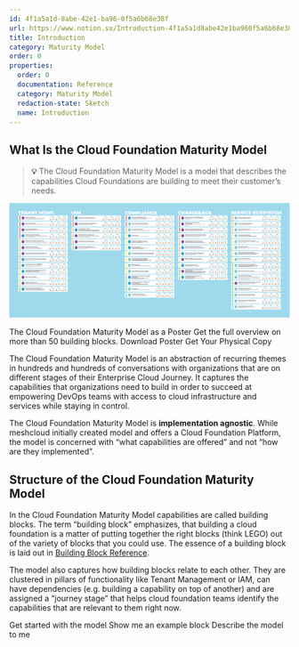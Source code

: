 ```yaml
---
id: 4f1a5a1d-8abe-42e1-ba96-0f5a6b68e38f
url: https://www.notion.so/Introduction-4f1a5a1d8abe42e1ba960f5a6b68e38f
title: Introduction
category: Maturity Model
order: 0
properties:
  order: 0
  documentation: Reference
  category: Maturity Model
  redaction-state: Sketch
  name: Introduction
---
```


## What Is the Cloud Foundation Maturity Model

> **💡** The Cloud Foundation Maturity Model is a model that describes the capabilities Cloud Foundations are building to meet their customer’s needs.

![image-334ccfed-d1c6-4f95-a147-9c3d2ec75bf9](./334ccfed-d1c6-4f95-a147-9c3d2ec75bf9.png)

<!--notion-markdown-cms:raw-->
<CallToAction>
  <CtaHeader>The Cloud Foundation Maturity Model as a Poster</CtaHeader>
  <CtaText>Get the full overview on more than 50 building blocks.</CtaText>
  <CtaButton class="btn-primary" url="https://www.meshcloud.io/cloud-assessment-free-poster/#download">Download Poster</CtaButton>
	<CtaButton class="btn-secondary" url="https://www.meshcloud.io/cloud-assessment-free-poster/#download">Get Your Physical Copy</CtaButton>
</CallToAction>

The Cloud Foundation Maturity Model is an abstraction of recurring themes in hundreds and hundreds of conversations with organizations that are on different stages of their Enterprise Cloud Journey. It captures the capabilities that organizations need to build in order to succeed at empowering DevOps teams with access to cloud infrastructure and services while staying in control. 

The Cloud Foundation Maturity Model is **implementation agnostic**. While meshcloud initially created model and offers a Cloud Foundation Platform, the model is concerned with “what capabilities are offered” and not “how are they implemented”.

## Structure of the Cloud Foundation Maturity Model

In the Cloud Foundation Maturity Model capabilities are called building blocks. The term “building block” emphasizes, that building a cloud foundation is a matter of putting together the right blocks (think LEGO) out of the variety of blocks that you could use. The essence of a building block is laid out in [Building Block Reference](/maturity-model/building-block-reference.md).

The model also captures how building blocks relate to each other. They are clustered in pillars of functionality like Tenant Management or IAM, can have dependencies (e.g. building a capability on top of another) and are assigned a “journey stage” that helps cloud foundation teams identify the capabilities that are relevant to them right now. 

<!--notion-markdown-cms:raw-->
<CallToAction>
  <CtaHeader>Get started with the model</CtaHeader>
  <CtaText></CtaText>
  <CtaButton class="btn-primary" url="/maturity-model/service-ecosystem/virtual-network-service.html">Show me an example block</CtaButton>
  <CtaButton class="btn-secondary" url="/maturity-model/building-block-reference.html">Describe the model to me</CtaButton>
</CallToAction>

